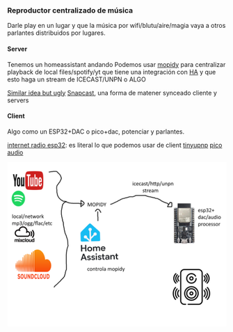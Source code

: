 ### Reproductor centralizado de música
Darle play en un lugar y que la música por wifi/blutu/aire/magia vaya a otros parlantes distribuidos por lugares.

#### Server
Tenemos un homeassistant andando
Podemos usar [mopidy](https://mopidy.com/) para centralizar playback de local files/spotify/yt que tiene una integración con [HA](https://community.home-assistant.io/t/media-player-platform-for-mopidy/265836) y que esto haga un stream de ICECAST/UNPN o ALGO

[Similar idea but ugly](https://community.home-assistant.io/t/multi-room-audio-with-snapcast-mopidy-and-home-assistant/42556)
[Snapcast](https://github.com/badaix/snapcast), una forma de matener synceado cliente y servers


#### Client
Algo como un ESP32+DAC o pico+dac, potenciar y parlantes.

[internet radio esp32](https://github.com/pisicaverde/yet-another-internet-radio-ESP32): es literal lo que podemos usar de client
[tinyupnp](https://github.com/ofekp/TinyUPnP)
[pico audio](https://www.waveshare.com/wiki/Pico-Audio)

![idea](scheme.png)